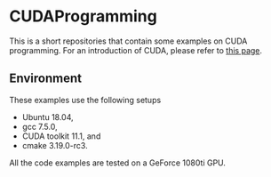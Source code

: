 # CUDAProgramming
This is a short repositories that contain some examples on 
CUDA programming. For an introduction of CUDA, please refer to
[this page](https://developer.nvidia.com/cuda-zone).

## Environment 
These examples use the following setups
- Ubuntu 18.04,
- gcc 7.5.0,
- CUDA toolkit 11.1, and 
- cmake 3.19.0-rc3.

All the code examples are tested on a GeForce 1080ti GPU.

